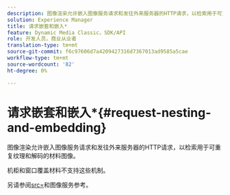 ```yaml
---
description: 图像渲染允许嵌入图像服务请求和发往外来服务器的HTTP请求，以检索用于可重复纹理和解码的材料图像。
solution: Experience Manager
title: 请求嵌套和嵌入*
feature: Dynamic Media Classic，SDK/API
role: 开发人员，商业从业者
translation-type: tm+mt
source-git-commit: f6c97606d7a4209427316d7367013ad9585a5cae
workflow-type: tm+mt
source-wordcount: '82'
ht-degree: 0%

---
```



# 请求嵌套和嵌入*{#request-nesting-and-embedding}

图像渲染允许嵌入图像服务请求和发往外来服务器的HTTP请求，以检索用于可重复纹理和解码的材料图像。

机柜和窗口覆盖材料不支持这些机制。

另请参阅[src=](../../../../../../ir-api/http-protocol/image-rendering-api-ref/c-ir-http-protocol-ref/c-ir-http-protocol-command-reference/r-ir-src.md#reference-62c98abad22149d68d405ed6aaff8272)和图像服务参考。
